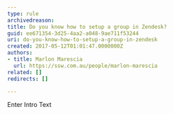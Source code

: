 ```yaml
---
type: rule
archivedreason: 
title: Do you know how to setup a group in Zendesk?
guid: ee671354-3d25-4aa2-a048-9ae711f53244
uri: do-you-know-how-to-setup-a-group-in-zendesk
created: 2017-05-12T01:01:47.0000000Z
authors:
- title: Marlon Marescia
  url: https://ssw.com.au/people/marlon-marescia
related: []
redirects: []

---
```



Enter Intro Text
<br><excerpt class='endintro'></excerpt><br>




